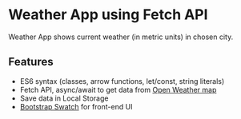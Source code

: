 # Weather App using Fetch API

Weather App shows current weather (in metric units) in chosen city.

## Features
- ES6 syntax (classes, arrow functions, let/const, string literals)
- Fetch API, async/await to get data from [Open Weather map](https://openweathermap.org/current)
- Save data in Local Storage
- [Bootstrap Swatch](https://bootswatch.com/) for front-end UI
